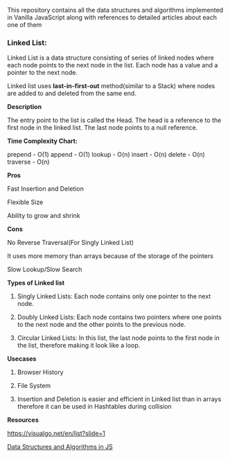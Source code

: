 This repository contains all the data structures and algorithms implemented in Vanilla JavaScript along with references to detailed articles about each one of them

### Linked List:

Linked List is a data structure consisting of series of linked nodes where each node points to the next node in the list. Each node has a value and a pointer to the next node.

Linked list uses **last-in-first-out** method(similar to a Stack) where nodes are added to and deleted from the same end.

**Description**

The entry point to the list is called the Head. The head is a reference to the first node in the linked list. The last node points to a null reference.

**Time Complexity Chart:**

prepend - O(1)
append - O(1)
lookup - O(n)
insert - O(n)
delete - O(n)
traverse - O(n)

**Pros**

Fast Insertion and Deletion

Flexible Size

Ability to grow and shrink

**Cons**

No Reverse Traversal(For Singly Linked List)

It uses more memory than arrays because of the storage of the pointers

Slow Lookup/Slow Search

**Types of Linked list**

1. Singly Linked Lists: Each node contains only one pointer to the next node.

2. Doubly Linked Lists: Each node contains two pointers where one points to the next node and the other points to the previous node.

3. Circular Linked Lists: In this list, the last node points to the first node in the list, therefore making it look like a loop.

**Usecases**

1. Browser History

2. File System

3. Insertion and Deletion is easier and efficient in Linked list than in arrays therefore it can be used in Hashtables during collision

**Resources**

https://visualgo.net/en/list?slide=1

[Data Structures and Algorithms in JS](https://github.com/trekhleb/javascript-algorithms/blob/master/src/data-structures/linked-list/LinkedList.js)
